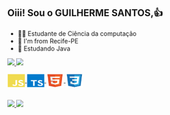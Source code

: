 ## Oiii! Sou o GUILHERME SANTOS,👍

- 👨‍🎓 Estudante de Ciência da computação
- 📍 I'm from Recife-PE
- 🌱 Estudando Java
<div>
  <a href="https://github.com/GuilhermeSantos339">
  <img height="180em" src="https://github-readme-stats.vercel.app/api?username=GuilhermeSantos339&show_icons=true&theme=tokyonight&include_all_commits=true&count_private=true"/>
  <img height="180em" src="https://github-readme-stats.vercel.app/api/top-langs/?username=Guilherme339&layout=compact&langs_count=7&theme=tokyonight"/>
</div>
  
 <div style="display: inline_block"><br>
    <img align="center" alt="Rafa-Js" height="30" width="40" src="https://raw.githubusercontent.com/devicons/devicon/master/icons/javascript/javascript-plain.svg">
  <img align="center" alt="Rafa-Ts" height="30" width="40" src="https://raw.githubusercontent.com/devicons/devicon/master/icons/typescript/typescript-plain.svg">
  <img align="center" alt="Rafa-HTML" height="30" width="40" src="https://raw.githubusercontent.com/devicons/devicon/master/icons/html5/html5-original.svg">
  <img align="center" alt="Rafa-CSS" height="30" width="40" src="https://raw.githubusercontent.com/devicons/devicon/master/icons/css3/css3-original.svg">
  
  ##
  
  <div> 
    <a href = "mailto:contato@Guilherme.tech"><img src=	https://img.shields.io/badge/Gmail-D14836?style=for-the-badge&logo=gmail&logoColor=white>
  <a href="https://www.linkedin.com/in/guilherme-martins-976096162/" target="_blank"><img src="https://img.shields.io/badge/-LinkedIn-%230077B5?style=for-the-badge&logo=linkedin&logoColor=white" target="_blank"></a>
   </div>
   
  


